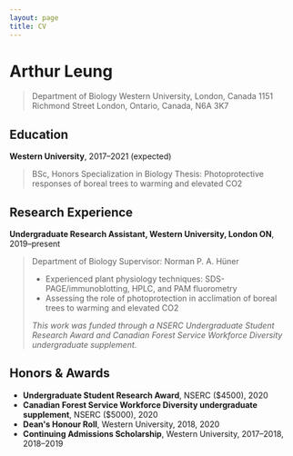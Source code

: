 ```yaml
---
layout: page
title: CV
---
```


# Arthur Leung

> Department of Biology
> Western University, London, Canada
> 1151 Richmond Street
> London, Ontario, Canada, N6A 3K7

## Education

**Western University**, 2017–2021 (expected)

> BSc, Honors Specialization in Biology
> Thesis: Photoprotective responses of boreal trees to warming and elevated CO2

## Research Experience

**Undergraduate Research Assistant, Western University, London ON**, 2019–present

> Department of Biology
> Supervisor: Norman P. A. Hüner
>
> - Experienced plant physiology techniques: SDS-PAGE/immunoblotting, HPLC, and PAM fluorometry
> - Assessing the role of photoprotection in acclimation of boreal trees to warming and elevated CO2
>
> *This work was funded through a NSERC Undergraduate Student Research Award and Canadian Forest Service Workforce Diversity undergraduate supplement.*

## Honors & Awards

- **Undergraduate Student Research Award**, NSERC ($4500), 2020
- **Canadian Forest Service Workforce Diversity undergraduate supplement**, NSERC ($5000), 2020
- **Dean's Honour Roll**, Western University,   2018, 2020
- **Continuing Admissions Scholarship**, Western University, 2017–2018, 2018–2019
